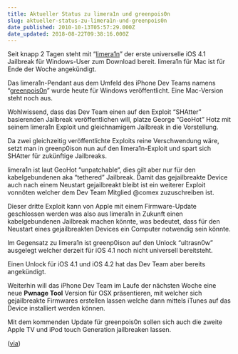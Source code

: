```yaml
---
title: Aktueller Status zu limera1n und greenpois0n
slug: aktueller-status-zu-limera1n-und-greenpois0n
date_published: 2010-10-13T05:57:29.000Z
date_updated: 2018-08-22T09:38:16.000Z
---
```


Seit knapp 2 Tagen steht mit “[limera1n](__GHOST_URL__/10/howto-limera1n-jailbreak-windows-ios-4-1-iphone-3gs-iphone-4)” der erste universelle iOS 4.1 Jailbreak für Windows-User zum Download bereit. limera1n für Mac ist für Ende der Woche angekündigt.

Das limera1n-Pendant aus dem Umfeld des iPhone Dev Teams namens “[greenpois0n](__GHOST_URL__/08/breaking-news-greenpois0n-jailbreak-soll-kommenden-sonntag-veroffentlich-werden)” wurde heute für Windows veröffentlicht. Eine Mac-Version steht noch aus.

Wohlwissend, dass das Dev Team einen auf den Exploit “SHAtter” basierenden Jailbreak veröffentlichen will, platze  George “GeoHot” Hotz mit seinem limera1n Exploit und gleichnamigem Jailbreak in die Vorstellung.

Da zwei gleichzeitig veröffentlichte Exploits reine Verschwendung wäre, setzt man in greenp0ison nun auf den limera1n-Exploit und spart sich SHAtter für zukünftige Jailbreaks.

limera1n ist laut GeoHot “unpatchable“, dies gilt aber nur für den kabelgebundenen aka “tethered” Jailbreak. Damit das gejailbreakte Device auch nach einem Neustart gejailbreakt bleibt ist ein weiterer Exploit vonnöten welcher dem Dev Team Mitglied  @comex zuzuschreiben ist.

Dieser dritte Exploit kann von Apple mit einem Firmware-Update geschlossen werden was also aus limera1n in Zukunft einen kabelgebundenen Jailbreak machen könnte, was bedeutet, dass für den Neustart eines gejailbreakten Devices ein Computer notwendig sein könnte.

Im Gegensatz zu limera1n ist greenp0ison auf den Unlock “ultrasn0w” ausgelegt welcher derzeit für iOS 4.1 noch nicht universell bereitsteht.

Einen Unlock für iOS 4.1 und iOS 4.2 hat das Dev Team aber bereits angekündigt.

Weiterhin will das iPhone Dev Team im Laufe der nächsten Woche eine neue **Pwnage Tool** Version für OSX präsentieren, mit welcher sich gejailbreakte Firmwares erstellen lassen welche dann mittels iTunes auf das Device installiert werden können.

Mit dem kommenden Update für greenpois0n sollen sich auch die zweite Apple TV und iPod touch Generation jailbreaken lassen.

([via](http://www.benm.at/2010/10/12/aktueller-status-limera1n-greenpois0n-jailbreak-fur-ios-4/?utm_source=feedburner&amp;utm_medium=feed&amp;utm_campaign=Feed%3A+benm+%28BENM.AT%29))
